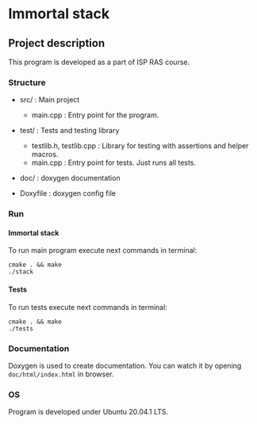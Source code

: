# Immortal stack

## Project description

This program is developed as a part of ISP RAS course.  

### Structure

* src/ : Main project
    * main.cpp : Entry point for the program.

* test/ : Tests and testing library
    * testlib.h, testlib.cpp : Library for testing with assertions and helper macros.
    * main.cpp : Entry point for tests. Just runs all tests.

* doc/ : doxygen documentation

* Doxyfile : doxygen config file

### Run

#### Immortal stack

To run main program execute next commands in terminal:
```
cmake . && make
./stack
```

#### Tests

To run tests execute next commands in terminal:
```
cmake . && make
./tests
```

### Documentation

Doxygen is used to create documentation. You can watch it by opening `doc/html/index.html` in browser.  

### OS

Program is developed under Ubuntu 20.04.1 LTS.
